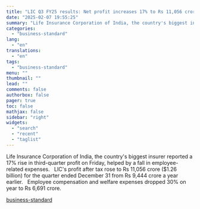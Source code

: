 ```yaml
---
title: "LIC Q3 FY25 results: Net profit increases 17% to Rs 11,056 crore"
date: "2025-02-07 19:55:25"
summary: "Life Insurance Corporation of India, the country's biggest insurer reported a 17% rise in third-quarter profit on Friday, helped by a fall in employee-related expenses. LIC's profit after tax rose to Rs 11,056 crore ($1.26 billion) for the quarter ended December 31 from Rs 9,444 crore a year earlier. Employee..."
categories:
  - "business-standard"
lang:
  - "en"
translations:
  - "en"
tags:
  - "business-standard"
menu: ""
thumbnail: ""
lead: ""
comments: false
authorbox: false
pager: true
toc: false
mathjax: false
sidebar: "right"
widgets:
  - "search"
  - "recent"
  - "taglist"
---
```


Life Insurance Corporation of India, the country's biggest insurer reported a 17% rise in third-quarter profit on Friday, helped by a fall in employee-related expenses.
 
LIC's profit after tax rose to Rs 11,056 crore ($1.26 billion) for the quarter ended December 31 from Rs 9,444 crore a year earlier.
 
Employee compensation and welfare expenses dropped 30% on year to Rs 6,691 crore.

[business-standard](https://www.business-standard.com/companies/results/lic-q3-fy25-results-net-profit-increases-17-to-rs-11-056-crore-125020701303_1.html)
